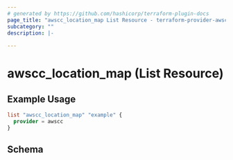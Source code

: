 ```yaml
---
# generated by https://github.com/hashicorp/terraform-plugin-docs
page_title: "awscc_location_map List Resource - terraform-provider-awscc"
subcategory: ""
description: |-
  
---
```


# awscc_location_map (List Resource)



## Example Usage

```terraform
list "awscc_location_map" "example" {
  provider = awscc
}
```

<!-- schema generated by tfplugindocs -->
## Schema

